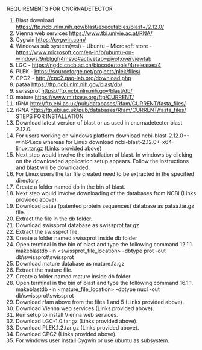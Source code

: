 REQUIREMENTS FOR CNCRNADETECTOR
1.	Blast download https://ftp.ncbi.nlm.nih.gov/blast/executables/blast+/2.12.0/
2.	Vienna web services https://www.tbi.univie.ac.at/RNA/
3.	Cygwin https://cygwin.com/
4.	Windows sub system(wsl) - Ubuntu – Microsoft store - https://www.microsoft.com/en-in/p/ubuntu-on-windows/9nblggh4msv6#activetab=pivot:overviewtab
5.	LGC - https://ngdc.cncb.ac.cn/biocode/tools/4/releases/4
6.	PLEK - https://sourceforge.net/projects/plek/files/
7.	CPC2 - http://cpc2.gao-lab.org/download.php
8.	pataa https://ftp.ncbi.nlm.nih.gov/blast/db/ 
9.	swissprot https://ftp.ncbi.nlm.nih.gov/blast/db/ 
10.	mature https://www.mirbase.org/ftp/CURRENT/
11.	tRNA http://ftp.ebi.ac.uk/pub/databases/Rfam/CURRENT/fasta_files/
12.	rRNA http://ftp.ebi.ac.uk/pub/databases/Rfam/CURRENT/fasta_files/
STEPS FOR INSTALLATION
1.	Download latest version of blast or as used in cncrnadetector blast 2.12.0. 
2.	For users working on windows platform download ncbi-blast-2.12.0+-win64.exe  whereas for Linux download ncbi-blast-2.12.0+-x64-linux.tar.gz (Links provided above)
3.	Next step would involve the installation of blast. In windows by clicking on the downloaded application setup appears. Follow the instructions and blast will be downloaded.
4.	For Linux users the tar file created need to be extracted in the specified directory.
5.	Create a folder named db in the bin of blast.
6.	Next step would involve downloading of the databases from NCBI (Links provided above).
7.	Download pataa (patented protein sequences) database as pataa.tar.gz file.
8.	Extract the file in the db folder.
9.	Download swissprot database as swissprot.tar.gz
10.	Extract the swissprot file.
11.	Create a folder named swissprot inside db folder
12.	Open terminal in the bin of blast and type the following command
12.1.1.	makeblastdb -in <swissprot_file_location> -dbtype prot -out db\swissprot\swissprot
13.	Download mature database as mature.fa.gz 
14.	Extract the mature file.
15.	Create a folder named mature inside db folder
16.	Open terminal in the bin of blast and type the following command
16.1.1.	makeblastdb -in <mature_file_location> -dbtype nucl -out db\swissprot\swissprot
17.	Download rfam above from the files 1 and 5 (Links provided above). 
18.	Download Vienna web services (Links provided above).
19.	Run setup to install Vienna web services.
20.	Download LGC-1.0.tar.gz (Links provided above).
21.	Download PLEK.1.2.tar.gz (Links provided above).
22.	Download CPC2 (Links provided above).
23.	For windows user install Cygwin or use ubuntu as subsystem.
